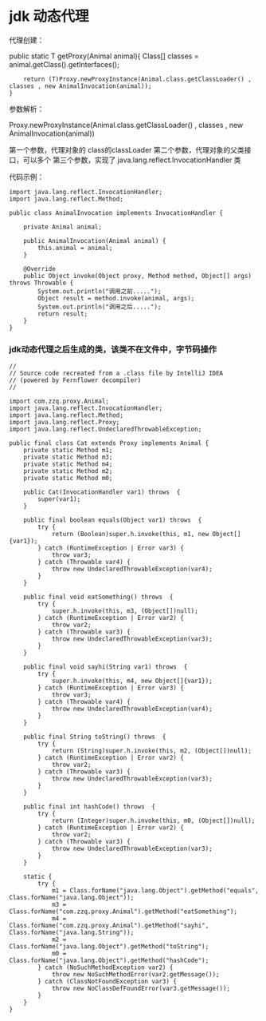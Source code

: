 # jdk 动态代理

代理创建：

public static <T> T getProxy(Animal animal){
        Class[] classes = animal.getClass().getInterfaces();

        return (T)Proxy.newProxyInstance(Animal.class.getClassLoader() , classes , new AnimalInvocation(animal));
    }

参数解析：

Proxy.newProxyInstance(Animal.class.getClassLoader() , classes , new AnimalInvocation(animal))    

第一个参数，代理对象的 class的classLoader
第二个参数，代理对象的父类接口，可以多个
第三个参数，实现了 java.lang.reflect.InvocationHandler 类


代码示例：

    import java.lang.reflect.InvocationHandler;
    import java.lang.reflect.Method;

    public class AnimalInvocation implements InvocationHandler {

        private Animal animal;

        public AnimalInvocation(Animal animal) {
            this.animal = animal;
        }

        @Override
        public Object invoke(Object proxy, Method method, Object[] args) throws Throwable {
            System.out.println("调用之前.....");
            Object result = method.invoke(animal, args);
            System.out.println("调用之后.....");
            return result;
        }
    }


### jdk动态代理之后生成的类，该类不在文件中，字节码操作

    //
    // Source code recreated from a .class file by IntelliJ IDEA
    // (powered by Fernflower decompiler)
    //

    import com.zzq.proxy.Animal;
    import java.lang.reflect.InvocationHandler;
    import java.lang.reflect.Method;
    import java.lang.reflect.Proxy;
    import java.lang.reflect.UndeclaredThrowableException;

    public final class Cat extends Proxy implements Animal {
        private static Method m1;
        private static Method m3;
        private static Method m4;
        private static Method m2;
        private static Method m0;

        public Cat(InvocationHandler var1) throws  {
            super(var1);
        }

        public final boolean equals(Object var1) throws  {
            try {
                return (Boolean)super.h.invoke(this, m1, new Object[]{var1});
            } catch (RuntimeException | Error var3) {
                throw var3;
            } catch (Throwable var4) {
                throw new UndeclaredThrowableException(var4);
            }
        }

        public final void eatSomething() throws  {
            try {
                super.h.invoke(this, m3, (Object[])null);
            } catch (RuntimeException | Error var2) {
                throw var2;
            } catch (Throwable var3) {
                throw new UndeclaredThrowableException(var3);
            }
        }

        public final void sayhi(String var1) throws  {
            try {
                super.h.invoke(this, m4, new Object[]{var1});
            } catch (RuntimeException | Error var3) {
                throw var3;
            } catch (Throwable var4) {
                throw new UndeclaredThrowableException(var4);
            }
        }

        public final String toString() throws  {
            try {
                return (String)super.h.invoke(this, m2, (Object[])null);
            } catch (RuntimeException | Error var2) {
                throw var2;
            } catch (Throwable var3) {
                throw new UndeclaredThrowableException(var3);
            }
        }

        public final int hashCode() throws  {
            try {
                return (Integer)super.h.invoke(this, m0, (Object[])null);
            } catch (RuntimeException | Error var2) {
                throw var2;
            } catch (Throwable var3) {
                throw new UndeclaredThrowableException(var3);
            }
        }

        static {
            try {
                m1 = Class.forName("java.lang.Object").getMethod("equals", Class.forName("java.lang.Object"));
                m3 = Class.forName("com.zzq.proxy.Animal").getMethod("eatSomething");
                m4 = Class.forName("com.zzq.proxy.Animal").getMethod("sayhi", Class.forName("java.lang.String"));
                m2 = Class.forName("java.lang.Object").getMethod("toString");
                m0 = Class.forName("java.lang.Object").getMethod("hashCode");
            } catch (NoSuchMethodException var2) {
                throw new NoSuchMethodError(var2.getMessage());
            } catch (ClassNotFoundException var3) {
                throw new NoClassDefFoundError(var3.getMessage());
            }
        }
    }
